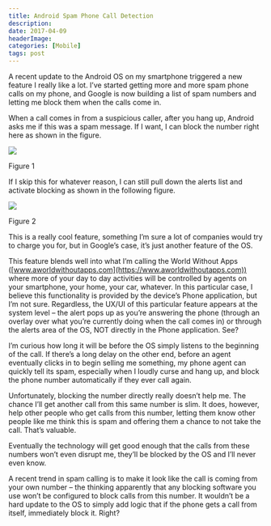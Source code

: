 ```yaml
---
title: Android Spam Phone Call Detection
description: 
date: 2017-04-09
headerImage: 
categories: [Mobile]
tags: post
---
```


A recent update to the Android OS on my smartphone triggered a new feature I really like a lot. I’ve started getting more and more spam phone calls on my phone, and Google is now building a list of spam numbers and letting me block them when the calls come in.

When a call comes in from a suspicious caller, after you hang up, Android asks me if this was a spam message. If I want, I can block the number right here as shown in the figure.

![](/images/2017/android-spam-call-detection-01.png)

Figure 1

If I skip this for whatever reason, I can still pull down the alerts list and activate blocking as shown in the following figure.

![](/images/2017/android-spam-call-detection-02.png)

Figure 2

This is a really cool feature, something I’m sure a lot of companies would try to charge you for, but in Google’s case, it’s just another feature of the OS.

This feature blends well into what I’m calling the World Without Apps ([www.aworldwithoutapps.com](https://www.aworldwithoutapps.com)) where more of your day to day activities will be controlled by agents on your smartphone, your home, your car, whatever. In this particular case, I believe this functionality is provided by the device’s Phone application, but I’m not sure. Regardless, the UX/UI of this particular feature appears at the system level – the alert pops up as you’re answering the phone (through an overlay over what you’re currently doing when the call comes in) or through the alerts area of the OS, NOT directly in the Phone application. See?

I’m curious how long it will be before the OS simply listens to the beginning of the call. If there’s a long delay on the other end, before an agent eventually clicks in to begin selling me something, my phone agent can quickly tell its spam, especially when I loudly curse and hang up, and block the phone number automatically if they ever call again.

Unfortunately, blocking the number directly really doesn’t help me. The chance I’ll get another call from this same number is slim. It does, however, help other people who get calls from this number, letting them know other people like me think this is spam and offering them a chance to not take the call. That’s valuable.

Eventually the technology will get good enough that the calls from these numbers won’t even disrupt me, they’ll be blocked by the OS and I’ll never even know.

A recent trend in spam calling is to make it look like the call is coming from your own number – the thinking apparently that any blocking software you use won’t be configured to block calls from this number. It wouldn’t be a hard update to the OS to simply add logic that if the phone gets a call from itself, immediately block it. Right?